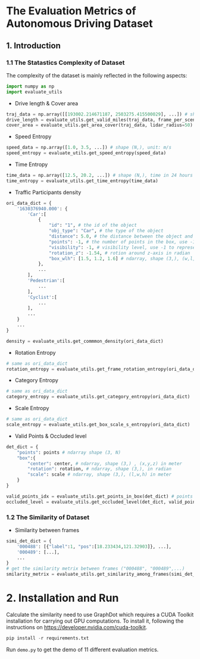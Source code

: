 # The Evaluation Metrics of Autonomous Driving Dataset

## 1. Introduction
### 1.1 The Statastics Complexity of Dataset
The complexity of the dataset is mainly reflected in the following aspects:
```python
import numpy as np
import evaluate_utils
```
* Drive length & Cover area
```python
traj_data = np.array([[193002.214671187, 2503275.415500029], ...]) # shape (N, 2), coordinate in UTM
drive_length = evaluate_utils.get_valid_miles(traj_data, frame_per_scene=40)
cover_area = evaluate_utils.get_area_cover(traj_data, lidar_radius=50)
```

* Speed Entropy
```python
speed_data = np.array([1.0, 3.5, ...]) # shape (N,), unit: m/s
speed_entropy = evaluate_utils.get_speed_entropy(speed_data)
```
* Time Entropy
```python
time_data = np.array([12.5, 20.2, ...]) # shape (N,), time in 24 hours [0, 24)
time_entropy = evaluate_utils.get_time_entropy(time_data)
```
* Traffic Participants density
```python
ori_data_dict = {
    '1630376940.000': {
        'Car':[
            {
                "id": "1", # the id of the object
                "obj_type": "Car", # the type of the object
                "distance": 5.0, # the distance between the object and the ego vehicle in meter
                "points": -1, # the number of points in the box, use -1 to represent unknown (will be cal in after process)
                "visibility": -1, # visibility level, use -1 to represent unknown (will be cal in after process)
                "rotation_z": -1.54, # rotion around z-axis in radian
                "box_wlh": [1.5, 1.2, 1.6] # ndarray, shape (3,), (w,l,h) in meter
            },
            ...
        ],
        'Pedestrian':[
            ...
        ],
        'Cyclist':[
            ...
        ],
        ...
    }
    ...
}

density = evaluate_utils.get_commmon_density(ori_data_dict)
```
* Rotation Entropy
```python
# same as ori_data_dict
rotation_entropy = evaluate_utils.get_frame_rotation_entropy(ori_data_dict)
```
* Category Entropy
```python
# same as ori_data_dict
category_entropy = evaluate_utils.get_category_entropy(ori_data_dict)
```
* Scale Entropy
```python
# same as ori_data_dict
scale_entropy = evaluate_utils.get_box_scale_s_entropy(ori_data_dict)
```
* Valid Points & Occluded level
```python
det_dict = {
    "points": points # ndarray shape (3, N)
    "box":{
        "center": center, # ndarray, shape (3,) , (x,y,z) in meter
        "rotation": rotation, # ndarray, shape (3,), in radian
        "scale": scale # ndarray, shape (3,), (l,w,h) in meter
    }
}

valid_points_idx = evaluate_utils.get_points_in_box(det_dict) # points number is len(valid_points_idx)
occluded_level = evaluate_utils.get_occluded_level(det_dict, valid_points_idx)
```

### 1.2 The Similarity of Dataset
* Similarity between frames
```python
simi_det_dict = {
    '000488': [{"label":1, "pos":[18.233434,121.32903]}, ...],
    '000489': [...],
    ...
}
# get the similarity metrix between frames ("000488", "000489",...)
smilarity_metrix = evaluate_utils.get_similarity_among_frames(simi_det_dict)
```

# 2. Installation and Run
Calculate the similarity need to use GraphDot which requires a CUDA Toolkit installation for carrying out GPU computations. To install it, following the instructions on https://developer.nvidia.com/cuda-toolkit.

```python
pip install -r requirements.txt
```
Run ```demo.py``` to get the demo of 11 different evaluation metrics.
